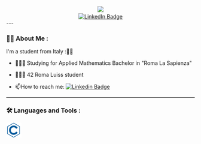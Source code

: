 <div id="header" align="center">
  <img src="https://media.giphy.com/media/M9gbBd9nbDrOTu1Mqx/giphy.gif" width="100"/>
</div>
<div id="badges" align="center">
  <a href="https://www.linkedin.com/in/federico-de-sisti-4b1782181/">
    <img src="https://img.shields.io/badge/LinkedIn-blue?style=for-the-badge&logo=linkedin&logoColor=white" alt="LinkedIn Badge"/>
  </a>
</div>
---

### :technologist: About Me :
I'm a student from Italy :🤌🏻

- 👨🏻‍🏫 Studying for Applied Mathematics Bachelor in "Roma La Sapienza"

- 👨🏻‍🎓 42 Roma Luiss student

- :mailbox:How to reach me: [![Linkedin Badge](https://img.shields.io/badge/-kakbar-blue?style=flat&logo=Linkedin&logoColor=white)](your-linkedin-url)

---

### :hammer_and_wrench: Languages and Tools :
<Div>
  <img src="https://raw.githubusercontent.com/devicons/devicon/6910f0503efdd315c8f9b858234310c06e04d9c0/icons/c/c-line.svg" title="C" alt="C" width="40" height="40"/>&nbsp;
</Div>
